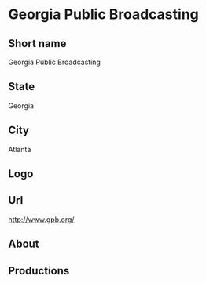 # Georgia Public Broadcasting

## Short name

Georgia Public Broadcasting

## State

Georgia

## City

Atlanta

## Logo


## Url

http://www.gpb.org/

## About


## Productions

